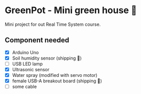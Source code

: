 # GreenPot - Mini green house 🌱

Mini project for out Real Time System course. 

## Component needed

- [x] Arduino Uno
- [x] Soil humidity sensor (shipping 🚚)
- [ ] USB LED lamp
- [x] Ultrasonic sensor
- [x] Water spray (modified with servo motor)
- [x] female USB-A breakout board (shipping 🚚)
- [ ] some cable
